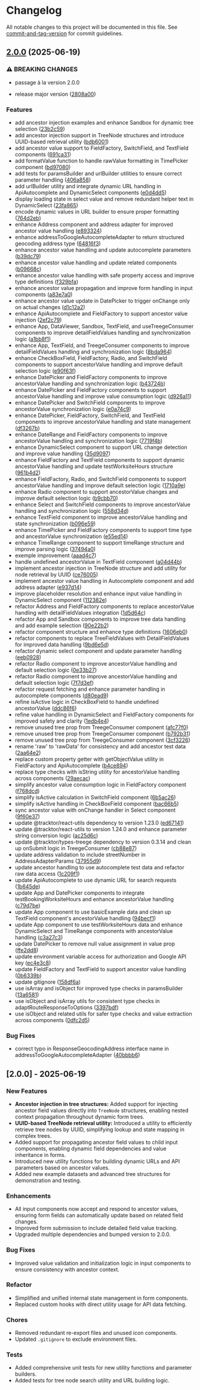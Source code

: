 # Changelog

All notable changes to this project will be documented in this file. See [commit-and-tag-version](https://github.com/absolute-version/commit-and-tag-version) for commit guidelines.

## [2.0.0](https://github.com/Tracktor/treege-consumer/compare/1.46.8...2.0.0) (2025-06-19)


### ⚠ BREAKING CHANGES

* passage à la version 2.0.0

* release major version ([2808a00](https://github.com/Tracktor/treege-consumer/commit/2808a00adefb9c6032b3a66de002c1b756189f50))


### Features

* add ancestor injection examples and enhance Sandbox for dynamic tree selection ([23b2c59](https://github.com/Tracktor/treege-consumer/commit/23b2c59cfa7c561a06161b036efc108a1c1b6e5c))
* add ancestor injection support in TreeNode structures and introduce UUID-based retrieval utility ([bdb6001](https://github.com/Tracktor/treege-consumer/commit/bdb6001df2d0c31b4ee18ee150d0d2653c1d876e))
* add ancestor value support to FieldFactory, SwitchField, and TextField components ([691ca31](https://github.com/Tracktor/treege-consumer/commit/691ca31f8730e1ea85332f30eb82902c338b0ac9))
* add formatValue function to handle rawValue formatting in TimePicker component ([bd97080](https://github.com/Tracktor/treege-consumer/commit/bd97080554b46202c6456bfe97f0173709b700d5))
* add tests for paramsBuilder and urlBuilder utilities to ensure correct parameter handling ([406a858](https://github.com/Tracktor/treege-consumer/commit/406a8580c78e60d4038f15c25f468d723f545c4e))
* add urlBuilder utility and integrate dynamic URL handling in ApiAutocomplete and DynamicSelect components ([e0d4dd5](https://github.com/Tracktor/treege-consumer/commit/e0d4dd500170de8b20e2807bbc6cd2e945ccd5de))
* display loading state in select value and remove redundant helper text in DynamicSelect ([23fa865](https://github.com/Tracktor/treege-consumer/commit/23fa8657926865116c44ff8d60d428b71951b268))
* encode dynamic values in URL builder to ensure proper formatting ([764d2eb](https://github.com/Tracktor/treege-consumer/commit/764d2ebc96e0d32508c2a3c5b2e67fb916f7cd78))
* enhance Address component and address adapter for improved ancestor value handling ([e893324](https://github.com/Tracktor/treege-consumer/commit/e8933242b49b3b177ec90c1e964f52af2594962a))
* enhance addressToGoogleAutocompleteAdapter to return structured geocoding address type ([64816f3](https://github.com/Tracktor/treege-consumer/commit/64816f37a6ba9de143d02691132f54ca00120196))
* enhance ancestor value handling and update autocomplete parameters ([b39dc79](https://github.com/Tracktor/treege-consumer/commit/b39dc79f2955cd4d0dd4a6e80f0824c678a4922f))
* enhance ancestor value handling and update related components ([b09668c](https://github.com/Tracktor/treege-consumer/commit/b09668cb53de39c958f8c0e34ae0e2570c031e50))
* enhance ancestor value handling with safe property access and improve type definitions ([f329bfa](https://github.com/Tracktor/treege-consumer/commit/f329bfa71e3f5d41f805d7b193cd9f148288ce28))
* enhance ancestor value propagation and improve form handling in input components ([a83e7a0](https://github.com/Tracktor/treege-consumer/commit/a83e7a0c7fed56c84f1d730b14f220e202449f46))
* enhance ancestor value update in DatePicker to trigger onChange only on actual changes ([d1c12a2](https://github.com/Tracktor/treege-consumer/commit/d1c12a2764068a1dddbb6f3352c55508320a3c91))
* enhance ApiAutocomplete and FieldFactory to support ancestor value injection ([2ef2c79](https://github.com/Tracktor/treege-consumer/commit/2ef2c79de8946e4035292cca5f418986335d2ccd))
* enhance App, DataViewer, Sandbox, TextField, and useTreegeConsumer components to improve detailFieldValues handling and synchronization logic ([a1bb8f1](https://github.com/Tracktor/treege-consumer/commit/a1bb8f141a2160a3925d4f4d80ecf1f98cad8151))
* enhance App, TextField, and TreegeConsumer components to improve detailFieldValues handling and synchronization logic ([8bda964](https://github.com/Tracktor/treege-consumer/commit/8bda964264437b4bf7a8703507786579f417dbc1))
* enhance CheckBoxField, FieldFactory, Radio, and SwitchField components to support ancestorValue handling and improve default selection logic ([e90f63f](https://github.com/Tracktor/treege-consumer/commit/e90f63f7be165ecd03102f3a369b948c11d84e03))
* enhance DatePicker and FieldFactory components to improve ancestorValue handling and synchronization logic ([b43724b](https://github.com/Tracktor/treege-consumer/commit/b43724bae42b32692c15791abb6fac4b40874900))
* enhance DatePicker and FieldFactory components to support ancestorValue handling and improve value consumption logic ([d926a11](https://github.com/Tracktor/treege-consumer/commit/d926a1169cbc6898a95036fcff331092c922c3bb))
* enhance DatePicker and SwitchField components to improve ancestorValue synchronization logic ([e0a74c9](https://github.com/Tracktor/treege-consumer/commit/e0a74c92618a79dbaa3c0fa75287eb811e5cc3c5))
* enhance DatePicker, FieldFactory, SwitchField, and TextField components to improve ancestorValue handling and state management ([df3267b](https://github.com/Tracktor/treege-consumer/commit/df3267be6aa3001569db10d915bacdca1ee73a40))
* enhance DateRange and FieldFactory components to improve ancestorValue handling and synchronization logic ([7719f4b](https://github.com/Tracktor/treege-consumer/commit/7719f4bd2a1052624dc9c4c05c5aaa4ffe9024a1))
* enhance DynamicSelect component to support URL change detection and improve value handling ([35d9097](https://github.com/Tracktor/treege-consumer/commit/35d9097c802c1938fcc347a7bc1cb5b6bbe8e67a))
* enhance FieldFactory and TextField components to support dynamic ancestorValue handling and update testWorksiteHours structure ([961b4d2](https://github.com/Tracktor/treege-consumer/commit/961b4d268bdc6c262dcf1d4b2c610cfdc3ecb819))
* enhance FieldFactory, Radio, and SwitchField components to support ancestorValue handling and improve default selection logic ([1710a9e](https://github.com/Tracktor/treege-consumer/commit/1710a9e13958f45cb29b67911dd14f85393f1167))
* enhance Radio component to support ancestorValue changes and improve default selection logic ([b9cbb70](https://github.com/Tracktor/treege-consumer/commit/b9cbb702b3a65bc8992d47435db5a5608a71671e))
* enhance Select and SwitchField components to improve ancestorValue handling and synchronization logic ([558d34d](https://github.com/Tracktor/treege-consumer/commit/558d34d64e717d25e3aa4fb7b04ae3fa4e483dee))
* enhance TextField component to improve ancestorValue handling and state synchronization ([b096e59](https://github.com/Tracktor/treege-consumer/commit/b096e59d964fa3bfe13aaa1af3908ec784858eba))
* enhance TimePicker and FieldFactory components to support time type and ancestorValue synchronization ([e55ed14](https://github.com/Tracktor/treege-consumer/commit/e55ed1415638689032791f13af033d20d2e12c1e))
* enhance TimeRange component to support timeRange structure and improve parsing logic ([37494a0](https://github.com/Tracktor/treege-consumer/commit/37494a0429ef5b94b0b24760b37574c40e8d6e2e))
* exemple improvement ([aaad4c7](https://github.com/Tracktor/treege-consumer/commit/aaad4c70d3038f9ac461d82b216201e615149021))
* handle undefined ancestorValue in TextField component ([a04d44b](https://github.com/Tracktor/treege-consumer/commit/a04d44b7edba01f12d82f4510460bd902b8bcd09))
* implement ancestor injection in TreeNode structure and add utility for node retrieval by UUID ([ce76005](https://github.com/Tracktor/treege-consumer/commit/ce760051fb01de2a8547224993d00d82de040e93))
* implement ancestor value handling in Autocomplete component and add address adapter ([e937d14](https://github.com/Tracktor/treege-consumer/commit/e937d14085b00741e778086c8776303249e13fa1))
* improve placeholder resolution and enhance input value handling in DynamicSelect component ([112382e](https://github.com/Tracktor/treege-consumer/commit/112382ef64242c42cdbe9f9b0531951f7c770020))
* refactor Address and FieldFactory components to replace ancestorValue handling with detailFieldValues integration ([1d5d64c](https://github.com/Tracktor/treege-consumer/commit/1d5d64c7969d0ac3d30cb4f4495dba6f9cd5398e))
* refactor App and Sandbox components to improve tree data handling and add example selection ([90e22b2](https://github.com/Tracktor/treege-consumer/commit/90e22b261f6d4d1cb080f6f8d2316d5c14cb6de2))
* refactor component structure and enhance type definitions ([1606eb0](https://github.com/Tracktor/treege-consumer/commit/1606eb0028a161d6b0d0f719fae2e746c901388f))
* refactor components to replace TreeFieldValues with DetailFieldValues for improved data handling ([9bd6e5d](https://github.com/Tracktor/treege-consumer/commit/9bd6e5d43f88c9ecc6fa82c41ca3f3255a98a1c7))
* refactor dynamic select component and update parameter handling ([eeb0928](https://github.com/Tracktor/treege-consumer/commit/eeb0928a8103b21f682995baef6a8c34b6168236))
* refactor Radio component to improve ancestorValue handling and default selection logic ([0e33b27](https://github.com/Tracktor/treege-consumer/commit/0e33b27ba22c8c88a02a428ef93d18995ea40a1b))
* refactor Radio component to improve ancestorValue handling and default selection logic ([7f7d3ef](https://github.com/Tracktor/treege-consumer/commit/7f7d3ef4588153847686fd28456c1100217069c2))
* refactor request fetching and enhance parameter handling in autocomplete components ([d80ead9](https://github.com/Tracktor/treege-consumer/commit/d80ead9bce5276339a9c744ddbe50365ae21aa0a))
* refine isActive logic in CheckBoxField to handle undefined ancestorValue ([ddc86f6](https://github.com/Tracktor/treege-consumer/commit/ddc86f6b0e19cdf5ebc668b97607847368916094))
* refine value handling in DynamicSelect and FieldFactory components for improved safety and clarity ([1edb4e4](https://github.com/Tracktor/treege-consumer/commit/1edb4e4a9c71763178266977d53d8b64336df637))
* remove unused tree prop from TreegeConsumer component ([afc77f0](https://github.com/Tracktor/treege-consumer/commit/afc77f09d0867dba4468e0f5f16662ef616dccd0))
* remove unused tree prop from TreegeConsumer component ([b792b31](https://github.com/Tracktor/treege-consumer/commit/b792b313b3e27dc02e024dace9fdd09ceb3bd982))
* remove unused tree prop from TreegeConsumer component ([3cf3226](https://github.com/Tracktor/treege-consumer/commit/3cf3226fae759176aa54c092afe8befc8adfd9fd))
* rename 'raw' to 'rawData' for consistency and add ancestor test data ([2aa64e2](https://github.com/Tracktor/treege-consumer/commit/2aa64e20dcc262910c9e68a9733c13fcd3d6bcbe))
* replace custom property getter with getObjectValue utility in FieldFactory and ApiAutocomplete ([b4ce894](https://github.com/Tracktor/treege-consumer/commit/b4ce8941b3161ce8d769da3dfd50636f84369635))
* replace type checks with isString utility for ancestorValue handling across components ([29aecac](https://github.com/Tracktor/treege-consumer/commit/29aecacb64e2c0243e58d4a24ac2192ce747ee95))
* simplify ancestor value consumption logic in FieldFactory component ([f768dcd](https://github.com/Tracktor/treege-consumer/commit/f768dcd0d85879484cdb9ff000b53875d7f5d9a0))
* simplify isActive calculation in SwitchField component ([6b5ac26](https://github.com/Tracktor/treege-consumer/commit/6b5ac26b907095e3d80a81edacd4ea9c336e7448))
* simplify isActive handling in CheckBoxField component ([bac66b5](https://github.com/Tracktor/treege-consumer/commit/bac66b5c8bd350fda7709816ef52ea30eee2e793))
* sync ancestor value with onChange handler in Select component ([9f60e37](https://github.com/Tracktor/treege-consumer/commit/9f60e37a2b8aa7e272baeb5f01c1fd03ef97635e))
* update @tracktor/react-utils dependency to version 1.23.0 ([ed67141](https://github.com/Tracktor/treege-consumer/commit/ed6714160524ba69dfc910f90a5aaca04941a126))
* update @tracktor/react-utils to version 1.24.0 and enhance parameter string conversion logic ([ac25d6c](https://github.com/Tracktor/treege-consumer/commit/ac25d6cef303355cc647eec9545f84659cb215cc))
* update @tracktor/types-treege dependency to version 0.3.14 and clean up onSubmit logic in TreegeConsumer ([cb88e87](https://github.com/Tracktor/treege-consumer/commit/cb88e87c172106bf1c9525c805197a2689e3c4b7))
* update address validation to include streetNumber in AddressAdapterParams ([37955d9](https://github.com/Tracktor/treege-consumer/commit/37955d92e376c5ceee09448272ac1ea3086b9d4e))
* update ancestor handling to use autocomplete test data and refactor raw data access ([1c209f1](https://github.com/Tracktor/treege-consumer/commit/1c209f18c5c98fd668a3b21decf079b02a14fe82))
* update ApiAutocomplete to use dynamic URL for search requests ([1b645de](https://github.com/Tracktor/treege-consumer/commit/1b645de36aa4ffb40cb16127792a7c93cc8769a3))
* update App and DatePicker components to integrate testBookingWorksiteHours and enhance ancestorValue handling ([c79d7be](https://github.com/Tracktor/treege-consumer/commit/c79d7be845c732ade66e080746497061ade0e136))
* update App component to use basicExample data and clean up TextField component's ancestorValue handling ([94becf1](https://github.com/Tracktor/treege-consumer/commit/94becf16ef67ff221014e703ba8a2581eb4791be))
* update App component to use testWorksiteHours data and enhance DynamicSelect and TimeRange components with ancestorValue handling ([c3a27c3](https://github.com/Tracktor/treege-consumer/commit/c3a27c3bbc639b27561338c2a096cf572aac397d))
* update DatePicker to remove null value assignment in value prop ([ffe2dd8](https://github.com/Tracktor/treege-consumer/commit/ffe2dd86f5607326f55baf7e8f43d3b265d86f65))
* update environment variable access for authorization and Google API key ([ec4e3c8](https://github.com/Tracktor/treege-consumer/commit/ec4e3c8a0b451340ce08951052ed175d1ce532b5))
* update FieldFactory and TextField to support ancestor value handling ([0b6339b](https://github.com/Tracktor/treege-consumer/commit/0b6339b163089c18e77d741259057da9852d38d9))
* update gitignore ([158df6a](https://github.com/Tracktor/treege-consumer/commit/158df6a71b209fe7893d590047246c30afc1d62d))
* use isArray and isObject for improved type checks in paramsBuilder ([13a6581](https://github.com/Tracktor/treege-consumer/commit/13a6581485570cbcf7a2ea35759c7acfcd27cb84))
* use isObject and isArray utils for consistent type checks in adaptRouteResponseToOptions ([3397bdf](https://github.com/Tracktor/treege-consumer/commit/3397bdf898ddfa8470d20f5b4e080d413a6fb225))
* use isObject and related utils for safer type checks and value extraction across components ([0dfc2d5](https://github.com/Tracktor/treege-consumer/commit/0dfc2d5ccbf86d2285a3d9728a9a71a934f9254c))


### Bug Fixes

* correct typo in ResponseGeocodingAddress interface name in addressToGoogleAutocompleteAdapter ([40bbbb6](https://github.com/Tracktor/treege-consumer/commit/40bbbb603937b48bc1acfe11ef0773453b534a92))

## [2.0.0] - 2025-06-19

### New Features
- **Ancestor injection in tree structures:** Added support for injecting ancestor field values directly into `TreeNode` structures, enabling nested context propagation throughout dynamic form trees.
- **UUID-based TreeNode retrieval utility:** Introduced a utility to efficiently retrieve tree nodes by UUID, simplifying lookup and state mapping in complex trees.
- Added support for propagating ancestor field values to child input components, enabling dynamic field dependencies and value inheritance in forms.
- Introduced new utility functions for building dynamic URLs and API parameters based on ancestor values.
- Added new example datasets and advanced tree structures for demonstration and testing.

### Enhancements
- All input components now accept and respond to ancestor values, ensuring form fields can automatically update based on related field changes.
- Improved form submission to include detailed field value tracking.
- Upgraded multiple dependencies and bumped version to 2.0.0.

### Bug Fixes
- Improved value validation and initialization logic in input components to ensure consistency with ancestor context.

### Refactor
- Simplified and unified internal state management in form components.
- Replaced custom hooks with direct utility usage for API data fetching.

### Chores
- Removed redundant re-export files and unused icon components.
- Updated `.gitignore` to exclude environment files.

### Tests
- Added comprehensive unit tests for new utility functions and parameter builders.
- Added tests for tree node search utility and URL building logic.
